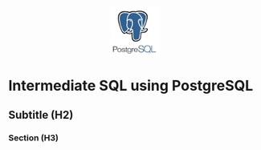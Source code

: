 <p align="center">
<img src="postgresql_LOGO.JPG" alt="PostgreSQL logo" width="100">
</p>

# Intermediate SQL using PostgreSQL 
## Subtitle (H2)
### Section (H3)

